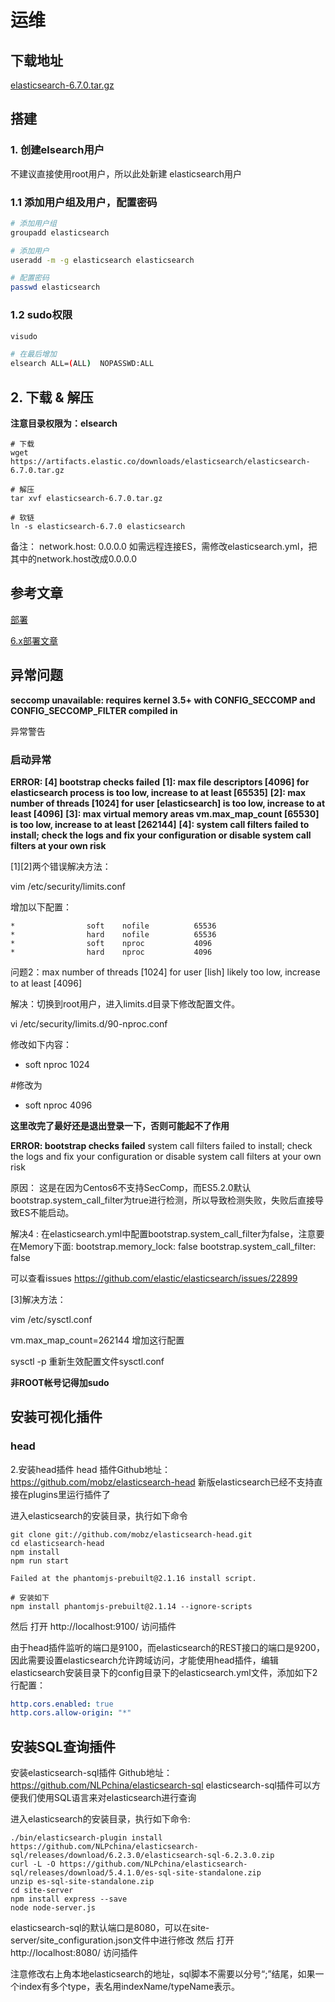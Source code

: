 

# 运维

## 下载地址

[elasticsearch-6.7.0.tar.gz](https://artifacts.elastic.co/downloads/elasticsearch/elasticsearch-6.7.0.tar.gz)



## 搭建

### 1. 创建elsearch用户

不建议直接使用root用户，所以此处新建 elasticsearch用户

### 1.1 添加用户组及用户，配置密码

```bash
# 添加用户组
groupadd elasticsearch

# 添加用户
useradd -m -g elasticsearch elasticsearch

# 配置密码
passwd elasticsearch
```

### 1.2 sudo权限

```bash
visudo

# 在最后增加
elsearch ALL=(ALL)  NOPASSWD:ALL
```

## 2. 下载 & 解压

**注意目录权限为：elsearch**

```shell
# 下载
wget https://artifacts.elastic.co/downloads/elasticsearch/elasticsearch-6.7.0.tar.gz

# 解压
tar xvf elasticsearch-6.7.0.tar.gz

# 软链
ln -s elasticsearch-6.7.0 elasticsearch
```

备注： network.host: 0.0.0.0        如需远程连接ES，需修改elasticsearch.yml，把其中的network.host改成0.0.0.0



## 参考文章

[部署](https://www.cnblogs.com/zhuwenjoyce/p/10629320.html)

[6.x部署文章](https://www.cnblogs.com/zhuwenjoyce/p/10629320.html)

## 异常问题

**seccomp unavailable: requires kernel 3.5+ with CONFIG_SECCOMP and CONFIG_SECCOMP_FILTER compiled in**

异常警告



### 启动异常

**ERROR: [4] bootstrap checks failed**
**[1]: max file descriptors [4096] for elasticsearch process is too low, increase to at least [65535]**
**[2]: max number of threads [1024] for user [elasticsearch] is too low, increase to at least [4096]**
**[3]: max virtual memory areas vm.max_map_count [65530] is too low, increase to at least [262144]**
**[4]: system call filters failed to install; check the logs and fix your configuration or disable system call filters at your own risk**

[1][2]两个错误解决方法：

vim /etc/security/limits.conf

增加以下配置：

```shell
*                soft    nofile          65536
*                hard    nofile          65536
*                soft    nproc           4096
*                hard    nproc           4096
```

问题2：max number of threads [1024] for user [lish] likely too low, increase to at least [4096]

解决：切换到root用户，进入limits.d目录下修改配置文件。

vi /etc/security/limits.d/90-nproc.conf 

修改如下内容：

* soft nproc 1024

#修改为

* soft nproc 4096

**这里改完了最好还是退出登录一下，否则可能起不了作用**

**ERROR: bootstrap checks failed**
 system call filters failed to install; check the logs and fix your configuration or disable system call filters at your own risk

原因：
 这是在因为Centos6不支持SecComp，而ES5.2.0默认bootstrap.system_call_filter为true进行检测，所以导致检测失败，失败后直接导致ES不能启动。

解决4 : 
 在elasticsearch.yml中配置bootstrap.system_call_filter为false，注意要在Memory下面:
 bootstrap.memory_lock: false
 bootstrap.system_call_filter: false

可以查看issues
 https://github.com/elastic/elasticsearch/issues/22899

[3]解决方法：

vim /etc/sysctl.conf

vm.max_map_count=262144      增加这行配置

sysctl -p          重新生效配置文件sysctl.conf

**非ROOT帐号记得加sudo**







## 安装可视化插件

### head

2.安装head插件
head 插件Github地址：https://github.com/mobz/elasticsearch-head 
新版elasticsearch已经不支持直接在plugins里运行插件了

进入elasticsearch的安装目录，执行如下命令

```shell
git clone git://github.com/mobz/elasticsearch-head.git
cd elasticsearch-head
npm install
npm run start
```

```shell
Failed at the phantomjs-prebuilt@2.1.16 install script.

# 安装如下
npm install phantomjs-prebuilt@2.1.14 --ignore-scripts
```

然后 打开 http://localhost:9100/ 访问插件

由于head插件监听的端口是9100，而elasticsearch的REST接口的端口是9200，因此需要设置elasticsearch允许跨域访问，才能使用head插件，编辑elasticsearch安装目录下的config目录下的elasticsearch.yml文件，添加如下2行配置：

```yml
http.cors.enabled: true
http.cors.allow-origin: "*"
```



## 安装SQL查询插件

安装elasticsearch-sql插件
Github地址：https://github.com/NLPchina/elasticsearch-sql 
elasticsearch-sql插件可以方便我们使用SQL语言来对elasticsearch进行查询

进入elasticsearch的安装目录，执行如下命令:

```shell
./bin/elasticsearch-plugin install https://github.com/NLPchina/elasticsearch-sql/releases/download/6.2.3.0/elasticsearch-sql-6.2.3.0.zip
curl -L -O https://github.com/NLPchina/elasticsearch-sql/releases/download/5.4.1.0/es-sql-site-standalone.zip
unzip es-sql-site-standalone.zip
cd site-server
npm install express --save
node node-server.js
```

elasticsearch-sql的默认端口是8080，可以在site-server/site_configuration.json文件中进行修改 
然后 打开 http://localhost:8080/ 访问插件

注意修改右上角本地elasticsearch的地址，sql脚本不需要以分号“;”结尾，如果一个index有多个type，表名用indexName/typeName表示。

